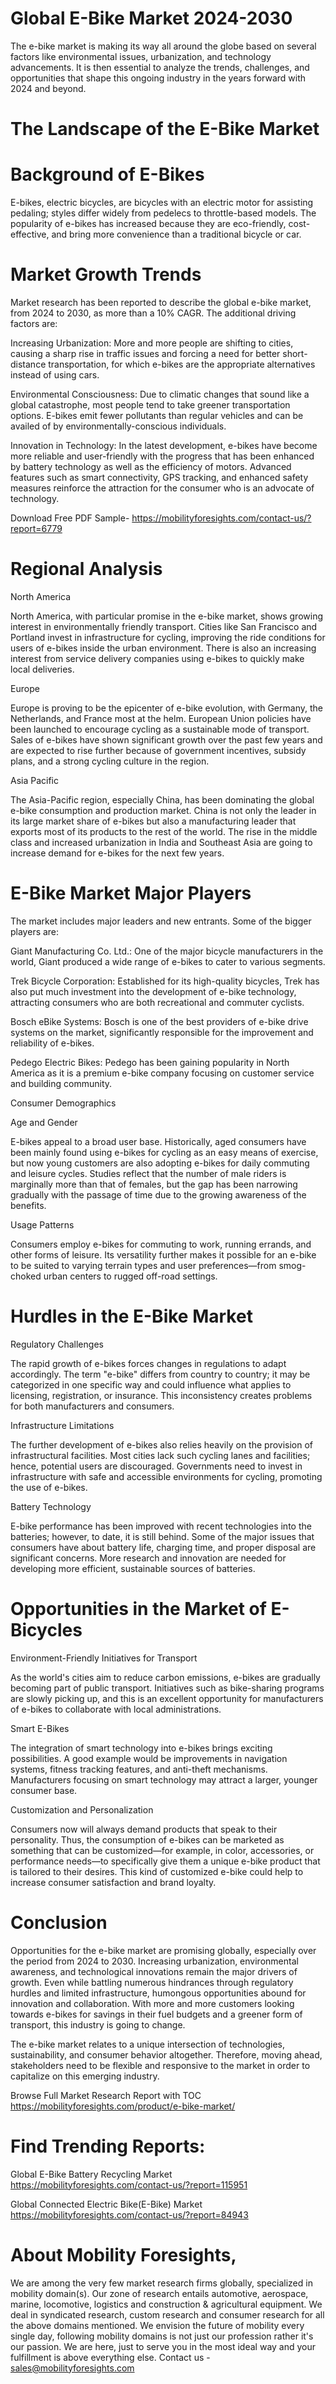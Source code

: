# Global E-Bike Market 2024-2030

The e-bike market is making its way all around the globe based on several factors like environmental issues, urbanization, and technology advancements. It is then essential to analyze the trends, challenges, and opportunities that shape this ongoing industry in the years forward with 2024 and beyond.

# The Landscape of the E-Bike Market

# Background of E-Bikes

E-bikes, electric bicycles, are bicycles with an electric motor for assisting pedaling; styles differ widely from pedelecs to throttle-based models. The popularity of e-bikes has increased because they are eco-friendly, cost-effective, and bring more convenience than a traditional bicycle or car.

# Market Growth Trends

Market research has been reported to describe the global e-bike market, from 2024 to 2030, as more than a 10% CAGR. The additional driving factors are:

Increasing Urbanization: More and more people are shifting to cities, causing a sharp rise in traffic issues and forcing a need for better short-distance transportation, for which e-bikes are the appropriate alternatives instead of using cars.

Environmental Consciousness: Due to climatic changes that sound like a global catastrophe, most people tend to take greener transportation options. E-bikes emit fewer pollutants than regular vehicles and can be availed of by environmentally-conscious individuals.

Innovation in Technology: In the latest development, e-bikes have become more reliable and user-friendly with the progress that has been enhanced by battery technology as well as the efficiency of motors. Advanced features such as smart connectivity, GPS tracking, and enhanced safety measures reinforce the attraction for the consumer who is an advocate of technology.

Download Free PDF Sample- https://mobilityforesights.com/contact-us/?report=6779


# Regional Analysis

North America

North America, with particular promise in the e-bike market, shows growing interest in environmentally friendly transport. Cities like San Francisco and Portland invest in infrastructure for cycling, improving the ride conditions for users of e-bikes inside the urban environment. There is also an increasing interest from service delivery companies using e-bikes to quickly make local deliveries.

Europe

Europe is proving to be the epicenter of e-bike evolution, with Germany, the Netherlands, and France most at the helm. European Union policies have been launched to encourage cycling as a sustainable mode of transport. Sales of e-bikes have shown significant growth over the past few years and are expected to rise further because of government incentives, subsidy plans, and a strong cycling culture in the region.

Asia Pacific

The Asia-Pacific region, especially China, has been dominating the global e-bike consumption and production market. China is not only the leader in its large market share of e-bikes but also a manufacturing leader that exports most of its products to the rest of the world. The rise in the middle class and increased urbanization in India and Southeast Asia are going to increase demand for e-bikes for the next few years.

# E-Bike Market Major Players

The market includes major leaders and new entrants. Some of the bigger players are:

Giant Manufacturing Co. Ltd.: One of the major bicycle manufacturers in the world, Giant produced a wide range of e-bikes to cater to various segments.

Trek Bicycle Corporation: Established for its high-quality bicycles, Trek has also put much investment into the development of e-bike technology, attracting consumers who are both recreational and commuter cyclists.

Bosch eBike Systems: Bosch is one of the best providers of e-bike drive systems on the market, significantly responsible for the improvement and reliability of e-bikes.

Pedego Electric Bikes: Pedego has been gaining popularity in North America as it is a premium e-bike company focusing on customer service and building community.

Consumer Demographics

Age and Gender

E-bikes appeal to a broad user base. Historically, aged consumers have been mainly found using e-bikes for cycling as an easy means of exercise, but now young customers are also adopting e-bikes for daily commuting and leisure cycles. Studies reflect that the number of male riders is marginally more than that of females, but the gap has been narrowing gradually with the passage of time due to the growing awareness of the benefits.

Usage Patterns

Consumers employ e-bikes for commuting to work, running errands, and other forms of leisure. Its versatility further makes it possible for an e-bike to be suited to varying terrain types and user preferences—from smog-choked urban centers to rugged off-road settings.

# Hurdles in the E-Bike Market

Regulatory Challenges

The rapid growth of e-bikes forces changes in regulations to adapt accordingly. The term "e-bike" differs from country to country; it may be categorized in one specific way and could influence what applies to licensing, registration, or insurance. This inconsistency creates problems for both manufacturers and consumers.

Infrastructure Limitations

The further development of e-bikes also relies heavily on the provision of infrastructural facilities. Most cities lack such cycling lanes and facilities; hence, potential users are discouraged. Governments need to invest in infrastructure with safe and accessible environments for cycling, promoting the use of e-bikes.

Battery Technology

E-bike performance has been improved with recent technologies into the batteries; however, to date, it is still behind. Some of the major issues that consumers have about battery life, charging time, and proper disposal are significant concerns. More research and innovation are needed for developing more efficient, sustainable sources of batteries.

# Opportunities in the Market of E-Bicycles

Environment-Friendly Initiatives for Transport

As the world's cities aim to reduce carbon emissions, e-bikes are gradually becoming part of public transport. Initiatives such as bike-sharing programs are slowly picking up, and this is an excellent opportunity for manufacturers of e-bikes to collaborate with local administrations.

Smart E-Bikes

The integration of smart technology into e-bikes brings exciting possibilities. A good example would be improvements in navigation systems, fitness tracking features, and anti-theft mechanisms. Manufacturers focusing on smart technology may attract a larger, younger consumer base.

Customization and Personalization

Consumers now will always demand products that speak to their personality. Thus, the consumption of e-bikes can be marketed as something that can be customized—for example, in color, accessories, or performance needs—to specifically give them a unique e-bike product that is tailored to their desires. This kind of customized e-bike could help to increase consumer satisfaction and brand loyalty.

# Conclusion

Opportunities for the e-bike market are promising globally, especially over the period from 2024 to 2030. Increasing urbanization, environmental awareness, and technological innovations remain the major drivers of growth. Even while battling numerous hindrances through regulatory hurdles and limited infrastructure, humongous opportunities abound for innovation and collaboration. With more and more customers looking towards e-bikes for savings in their fuel budgets and a greener form of transport, this industry is going to change.

The e-bike market relates to a unique intersection of technologies, sustainability, and consumer behavior altogether. Therefore, moving ahead, stakeholders need to be flexible and responsive to the market in order to capitalize on this emerging industry.

Browse Full Market Research Report with TOC https://mobilityforesights.com/product/e-bike-market/

# Find Trending Reports:

Global E-Bike Battery Recycling Market https://mobilityforesights.com/contact-us/?report=115951

Global Connected Electric Bike(E-Bike) Market https://mobilityforesights.com/contact-us/?report=84943


# About Mobility Foresights,
We are among the very few market research firms globally, specialized in mobility domain(s). Our zone of research entails automotive, aerospace, marine, locomotive, logistics and construction & agricultural equipment. We deal in syndicated research, custom research and consumer research for all the above domains mentioned.
We envision the future of mobility every single day, following mobility domains is not just our profession rather it's our passion. We are here, just to serve you in the most ideal way and your fulfillment is above everything else. Contact us -  sales@mobilityforesights.com
